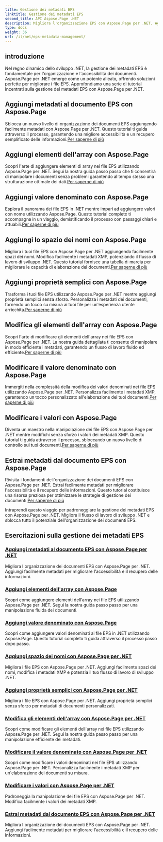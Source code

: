 ```yaml
---
title: Gestione dei metadati EPS
linktitle: Gestione dei metadati EPS
second_title: API Aspose.Page .NET
description: Migliora l'organizzazione EPS con Aspose.Page per .NET. Aggiungi facilmente metadati per una migliore accessibilità. Esplora i tutorial sulla gestione dei metadati EPS.
type: docs
weight: 36
url: /it/net/eps-metadata-management/
---
```


## introduzione

Nel regno dinamico dello sviluppo .NET, la gestione dei metadati EPS è fondamentale per l'organizzazione e l'accessibilità dei documenti. Aspose.Page per .NET emerge come un potente alleato, offrendo soluzioni perfette per migliorare i file EPS. Approfondiamo una serie di tutorial incentrati sulla gestione dei metadati EPS con Aspose.Page per .NET.

## Aggiungi metadati al documento EPS con Aspose.Page
Sblocca un nuovo livello di organizzazione dei documenti EPS aggiungendo facilmente metadati con Aspose.Page per .NET. Questo tutorial ti guida attraverso il processo, garantendo una migliore accessibilità e un recupero semplificato delle informazioni.[Per saperne di più](./add-metadata-to-eps-document/)

## Aggiungi elementi dell'array con Aspose.Page
 Scopri l'arte di aggiungere elementi di array nei file EPS utilizzando Aspose.Page per .NET. Segui la nostra guida passo passo che ti consentirà di manipolare i documenti senza problemi garantendo al tempo stesso una strutturazione ottimale dei dati.[Per saperne di più](./modify-eps-metadata-add-array-items/)

## Aggiungi valore denominato con Aspose.Page
 Esplora il panorama dei file EPS in .NET mentre impari ad aggiungere valori con nome utilizzando Aspose.Page. Questo tutorial completo ti accompagna in un viaggio, demistificando il processo con passaggi chiari e attuabili.[Per saperne di più](./modify-eps-metadata-add-named-value/)

## Aggiungi lo spazio dei nomi con Aspose.Page
 Migliora i tuoi file EPS con Aspose.Page per .NET aggiungendo facilmente spazi dei nomi. Modifica facilmente i metadati XMP, potenziando il flusso di lavoro di sviluppo .NET. Questo tutorial fornisce una tabella di marcia per migliorare le capacità di elaborazione dei documenti.[Per saperne di più](./modify-eps-metadata-add-namespace/)

## Aggiungi proprietà semplici con Aspose.Page
 Trasforma i tuoi file EPS utilizzando Aspose.Page per .NET mentre aggiungi proprietà semplici senza sforzo. Personalizza i metadati dei documenti, fornendo un tocco su misura ai tuoi file per un'esperienza utente arricchita.[Per saperne di più](./modify-eps-metadata-add-simple-properties/)

## Modifica gli elementi dell'array con Aspose.Page
 Scopri l'arte di modificare gli elementi dell'array nei file EPS con Aspose.Page per .NET. La nostra guida dettagliata ti consente di manipolare in modo efficiente i metadati, garantendo un flusso di lavoro fluido ed efficiente.[Per saperne di più](./modify-eps-metadata-change-array-items/)

## Modificare il valore denominato con Aspose.Page
 Immergiti nella complessità della modifica dei valori denominati nei file EPS utilizzando Aspose.Page per .NET. Personalizza facilmente i metadati XMP, garantendo un tocco personalizzato all'elaborazione dei tuoi documenti.[Per saperne di più](./modify-eps-metadata-change-named-value/)

## Modificare i valori con Aspose.Page
 Diventa un maestro nella manipolazione dei file EPS con Aspose.Page per .NET mentre modifichi senza sforzo i valori dei metadati XMP. Questo tutorial ti guida attraverso il processo, sbloccando un nuovo livello di controllo sui tuoi documenti.[Per saperne di più](./modify-eps-metadata-change-values/)

## Estrai metadati dal documento EPS con Aspose.Page
 Rivisita i fondamenti dell'organizzazione dei documenti EPS con Aspose.Page per .NET. Estrai facilmente metadati per migliorare l'accessibilità e il recupero delle informazioni. Questo tutorial costituisce una risorsa preziosa per ottimizzare le strategie di gestione dei documenti.[Per saperne di più](./extract-metadata-from-eps-document/)

Intraprendi questo viaggio per padroneggiare la gestione dei metadati EPS con Aspose.Page per .NET. Migliora il flusso di lavoro di sviluppo .NET e sblocca tutto il potenziale dell'organizzazione dei documenti EPS.
## Esercitazioni sulla gestione dei metadati EPS
### [Aggiungi metadati al documento EPS con Aspose.Page per .NET](./add-metadata-to-eps-document/)
Migliora l'organizzazione dei documenti EPS con Aspose.Page per .NET. Aggiungi facilmente metadati per migliorare l'accessibilità e il recupero delle informazioni.
### [Aggiungi elementi dell'array con Aspose.Page](./modify-eps-metadata-add-array-items/)
Scopri come aggiungere elementi dell'array nei file EPS utilizzando Aspose.Page per .NET. Segui la nostra guida passo passo per una manipolazione fluida dei documenti.
### [Aggiungi valore denominato con Aspose.Page](./modify-eps-metadata-add-named-value/)
Scopri come aggiungere valori denominati ai file EPS in .NET utilizzando Aspose.Page. Questo tutorial completo ti guida attraverso il processo passo dopo passo.
### [Aggiungi spazio dei nomi con Aspose.Page per .NET](./modify-eps-metadata-add-namespace/)
Migliora i file EPS con Aspose.Page per .NET. Aggiungi facilmente spazi dei nomi, modifica i metadati XMP e potenzia il tuo flusso di lavoro di sviluppo .NET.
### [Aggiungi proprietà semplici con Aspose.Page per .NET](./modify-eps-metadata-add-simple-properties/)
Migliora i file EPS con Aspose.Page per .NET. Aggiungi proprietà semplici senza sforzo per metadati di documenti personalizzati.
### [Modifica gli elementi dell'array con Aspose.Page per .NET](./modify-eps-metadata-change-array-items/)
Scopri come modificare gli elementi dell'array nei file EPS utilizzando Aspose.Page per .NET. Segui la nostra guida passo passo per una manipolazione efficiente dei metadati.
### [Modificare il valore denominato con Aspose.Page per .NET](./modify-eps-metadata-change-named-value/)
Scopri come modificare i valori denominati nei file EPS utilizzando Aspose.Page per .NET. Personalizza facilmente i metadati XMP per un'elaborazione dei documenti su misura.
### [Modificare i valori con Aspose.Page per .NET](./modify-eps-metadata-change-values/)
Padroneggia la manipolazione dei file EPS con Aspose.Page per .NET. Modifica facilmente i valori dei metadati XMP.
### [Estrai metadati dal documento EPS con Aspose.Page per .NET](./extract-metadata-from-eps-document/)
Migliora l'organizzazione dei documenti EPS con Aspose.Page per .NET. Aggiungi facilmente metadati per migliorare l'accessibilità e il recupero delle informazioni.